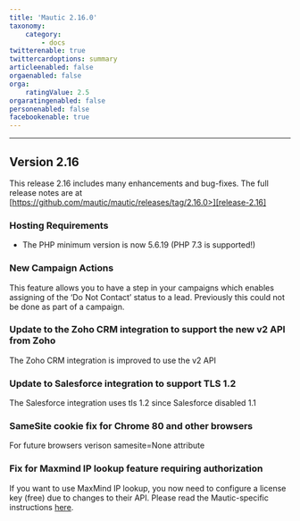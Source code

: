 ```yaml
---
title: 'Mautic 2.16.0'
taxonomy:
    category:
        - docs
twitterenable: true
twittercardoptions: summary
articleenabled: false
orgaenabled: false
orga:
    ratingValue: 2.5
orgaratingenabled: false
personenabled: false
facebookenable: true
---
```


----------------------------
## Version 2.16

This release 2.16 includes many enhancements and bug-fixes. The full release notes are at [https://github.com/mautic/mautic/releases/tag/2.16.0>][release-2.16]



### Hosting Requirements

- The PHP minimum version is now 5.6.19 (PHP 7.3  is supported!)


### New Campaign Actions

This feature allows you to have a step in your campaigns which enables assigning of the ‘Do Not Contact’ status to a lead. Previously this could not be done as part of a campaign.

### Update to the Zoho CRM integration to support the new v2 API from Zoho

The Zoho CRM integration is improved to use the v2 API

### Update to Salesforce integration to support TLS 1.2

The Salesforce integration uses tls 1.2 since Salesforce disabled 1.1

### SameSite cookie fix for Chrome 80 and other browsers 

For future browsers verison samesite=None attribute

### Fix for Maxmind IP lookup feature requiring authorization

If you want to use MaxMind IP lookup, you now need to configure a license key (free) due to changes to their API. Please read the Mautic-specific instructions [here].





[release-2.15.3]: <https://github.com/mautic/mautic/releases/tag/2.16.0>
[here]: </setup/maxmind-license>